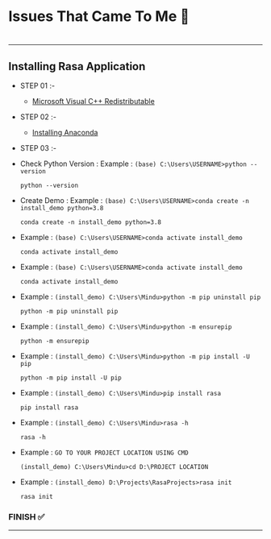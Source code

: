 # Issues That Came To Me 🥴

#
---
## Installing Rasa Application
- STEP 01 :-
  - [Microsoft Visual C++ Redistributable](https://learn.microsoft.com/en-GB/cpp/windows/latest-supported-vc-redist?view=msvc-170)
    
- STEP 02 :-
  - [Installing Anaconda](https://www.anaconda.com/download)
    
- STEP 03 :-
- Check Python Version :
Example : ``(base) C:\Users\USERNAME>python --version``
    
  ```
  python --version
  ```
    
- Create Demo :
Example : ``(base) C:\Users\USERNAME>conda create -n install_demo python=3.8``
    
  ```
  conda create -n install_demo python=3.8
  ```

- Example : ``(base) C:\Users\USERNAME>conda activate install_demo``
    
  ```
  conda activate install_demo
  ```

- Example : ``(base) C:\Users\USERNAME>conda activate install_demo``
    
  ```
  conda activate install_demo
  ```

- Example : ``(install_demo) C:\Users\Mindu>python -m pip uninstall pip``
    
  ```
  python -m pip uninstall pip
  ```

- Example : ``(install_demo) C:\Users\Mindu>python -m ensurepip``
    
  ```
  python -m ensurepip
  ```

- Example : ``(install_demo) C:\Users\Mindu>python -m pip install -U pip``
      
  ```
  python -m pip install -U pip
  ```

- Example : ``(install_demo) C:\Users\Mindu>pip install rasa``
    
  ```
  pip install rasa
  ```

- Example : ``(install_demo) C:\Users\Mindu>rasa -h``
    
  ```
  rasa -h
  ```
  
- Example : ``GO TO YOUR PROJECT LOCATION USING CMD``
    
  ```(install_demo) C:\Users\Mindu>cd D:\PROJECT LOCATION```


- Example : ``(install_demo) D:\Projects\RasaProjects>rasa init``
    
  ```
  rasa init
  ```

### FINISH ✅
    
---
